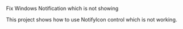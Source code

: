 Fix Windows Notification which is not showing

This project shows how to use NotifyIcon control which is not working.